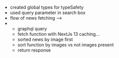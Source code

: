 - created global types for typeSafety
- used query parameter in search box
- flow of news fetching -->
- - graphql query
  - fetch function with NextJs 13 caching...
  - sorted news by image first
  - sort function by images vs not images present
  - return response
